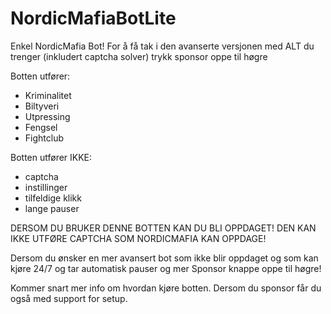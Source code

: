 # NordicMafiaBotLite
Enkel NordicMafia Bot! For å få tak i den avanserte versjonen med ALT du trenger (inkludert captcha solver) trykk sponsor oppe til høgre

Botten utfører:
- Kriminalitet
- Biltyveri
- Utpressing
- Fengsel
- Fightclub


Botten utfører IKKE:
- captcha
- instillinger
- tilfeldige klikk
- lange pauser


DERSOM DU BRUKER DENNE BOTTEN KAN DU BLI OPPDAGET! DEN KAN IKKE UTFØRE CAPTCHA SOM NORDICMAFIA KAN OPPDAGE!


Dersom du ønsker en mer avansert bot som ikke blir oppdaget og som kan kjøre 24/7 og tar automatisk pauser og mer Sponsor knappe oppe til høgre!

Kommer snart mer info om hvordan kjøre botten. Dersom du sponsor får du også med support for setup.
